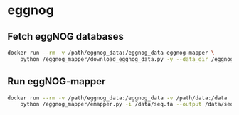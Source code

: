 # eggnog

## Fetch eggNOG databases

```sh
docker run --rm -v /path/eggnog_data:/eggnog_data eggnog-mapper \
    python /eggnog_mapper/download_eggnog_data.py -y --data_dir /eggnog_data
```

## Run eggNOG-mapper
```sh
docker run --rm -v /path/eggnog_data:/eggnog_data -v /path/data:/data
    python /eggnog_mapper/emapper.py -i /data/seq.fa --output /data/seq_out -m diamond --data_dir /eggnog_data
```
